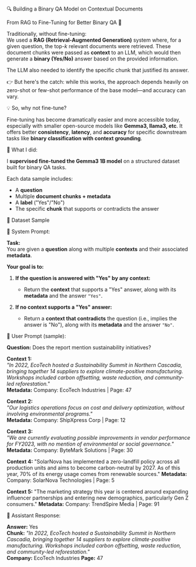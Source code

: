 🔍 Building a Binary QA Model on Contextual Documents

From RAG to Fine-Tuning for Better Binary QA 🚀

Traditionally, without fine-tuning:  
We used a **RAG (Retrieval-Augmented Generation)** system where, for a given question, the top-*k* relevant documents were retrieved. These document chunks were passed as **context** to an LLM, which would then generate a **binary (Yes/No)** answer based on the provided information.

The LLM also needed to identify the specific chunk that justified its answer.

👉 But here's the catch: while this works, the approach depends heavily on zero-shot or few-shot performance of the base model—and accuracy can vary.



💡 So, why not fine-tune?

Fine-tuning has become dramatically easier and more accessible today, especially with smaller open-source models like **Gemma3, llama3, etc**. It offers better **consistency**, **latency**, and **accuracy** for specific downstream tasks like **binary classification with context grounding**.



🔧 What I did:

I **supervised fine-tuned the Gemma3 1B model** on a structured dataset built for binary QA tasks.  

Each data sample includes:  
- A **question**  
- Multiple **document chunks + metadata**  
- A **label** ("Yes"/"No")  
- The specific **chunk** that supports or contradicts the answer





🔎 Dataset Sample

🧠 System Prompt:

**Task:**  
You are given a **question** along with multiple **contexts** and their associated **metadata**.

**Your goal is to:**

1. **If the question is answered with "Yes" by any context:**  
   - Return the **context** that supports a "Yes" answer, along with its **metadata** and the answer `"Yes"`.

2. **If no context supports a "Yes" answer:**  
   - Return a **context that contradicts** the question (i.e., implies the answer is "No"), along with its **metadata** and the answer `"No"`.
   


👤 User Prompt (sample):


**Question:** Does the report mention sustainability initiatives?

**Context 1:**  
_"In 2022, EcoTech hosted a Sustainability Summit in Northern Cascadia, bringing together 14 suppliers to explore climate-positive manufacturing. Workshops included carbon offsetting, waste reduction, and community-led reforestation."_  
**Metadata:** Company: EcoTech Industries | Page: 47

**Context 2:**  
_"Our logistics operations focus on cost and delivery optimization, without involving environmental programs."_  
**Metadata:** Company: ShipXpress Corp | Page: 12

**Context 3:**  
_"We are currently evaluating possible improvements in vendor performance for FY2023, with no mention of environmental or social governance."_  
**Metadata:** Company: ByteMark Solutions | Page: 30

**Context 4:**
"SolarNova has implemented a zero-landfill policy across all production units and aims to become carbon-neutral by 2027. As of this year, 70% of its energy usage comes from renewable sources."
**Metadata:** Company: SolarNova Technologies | Page: 5

**Context 5:**
"The marketing strategy this year is centered around expanding influencer partnerships and entering new demographics, particularly Gen Z consumers."
**Metadata:** Company: TrendSpire Media | Page: 91


🤖 Assistant Response:

**Answer:** Yes  
**Chunk:** _"In 2022, EcoTech hosted a Sustainability Summit in Northern Cascadia, bringing together 14 suppliers to explore climate-positive manufacturing. Workshops included carbon offsetting, waste reduction, and community-led reforestation."_  
**Company:** EcoTech Industries
**Page:** 47
